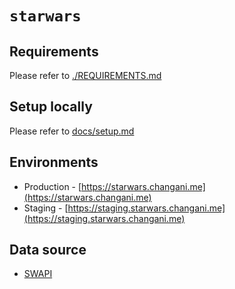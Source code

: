 # `starwars`

## Requirements

Please refer to [./REQUIREMENTS.md](./REQUIREMENTS.md)

## Setup locally

Please refer to [docs/setup.md](./docs/setup.md)

## Environments

- Production - [https://starwars.changani.me](https://starwars.changani.me)
- Staging - [https://staging.starwars.changani.me](https://staging.starwars.changani.me)

## Data source

- [SWAPI](https://swapi.dev/documentation#intro)
